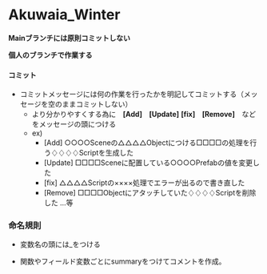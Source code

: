 # Akuwaia_Winter
**Mainブランチには原則コミットしない**

**個人のブランチで作業する**
#### コミット
- コミットメッセージには何の作業を行ったかを明記してコミットする（メッセージを空のままコミットしない）
  - より分かりやすくする為に　**[Add]**　**[Update]** **[fix]**　**[Remove]**　などをメッセージの頭につける
  - ex) 
       - [Add] ○○○○Sceneの△△△△Objectにつける□□□□の処理を行う♢♢♢♢Scriptを生成した
       - [Update] □□□□Sceneに配置している○○○○Prefabの値を変更した
       - [fix] △△△△Scriptの××××処理でエラーが出るので書き直した
       - [Remove] □□□□Objectにアタッチしていた♢♢♢♢Scriptを削除した
                                                                    …等
### 命名規則
- 変数名の頭には_をつける

- 関数やフィールド変数ごとにsummaryをつけてコメントを作成。
